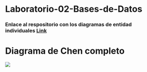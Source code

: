 # Laboratorio-02-Bases-de-Datos

### Enlace al respositorio con los diagramas de entidad individuales [Link]()

# Diagrama de Chen completo

![]([https://github.com/Crik845/Proyecto-inmersive-checkers/blob/main/Inmersive%20checkers%20diagrama%20de%20clases.png](https://github.com/Crik845/Laboratorio-02-Bases-de-Datos/blob/main/Diagrama%20de%20chen%20completo%20lab%202%20.png)https://github.com/Crik845/Laboratorio-02-Bases-de-Datos/blob/main/Diagrama%20de%20chen%20completo%20lab%202%20.png)
